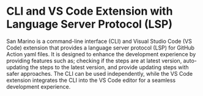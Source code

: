 # CLI and VS Code Extension with Language Server Protocol (LSP)

San Marino is a command-line interface (CLI) and Visual Studio Code (VS Code) extension that provides a language server protocol (LSP) for GitHub Action yaml files. It is designed to enhance the development experience by providing features such as; checking if the steps are at latest version, auto-updating the steps to the latest version, and provide updating steps with safer approaches. The CLI can be used independently, while the VS Code extension integrates the CLI into the VS Code editor for a seamless development experience.
